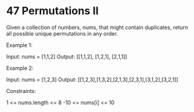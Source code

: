 # 47 Permutations II

Given a collection of numbers, nums, that might contain duplicates, return all possible unique permutations in any order.


Example 1:

Input: nums = [1,1,2]
Output:
[[1,1,2],
 [1,2,1],
 [2,1,1]]
 
Example 2:

Input: nums = [1,2,3]
Output: [[1,2,3],[1,3,2],[2,1,3],[2,3,1],[3,1,2],[3,2,1]]
 

Constraints:

1 <= nums.length <= 8
-10 <= nums[i] <= 10